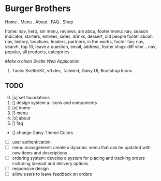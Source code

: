# Burger Brothers

Home . Menu . About . FAQ . Shop

home: nav, hero, sm menu, reviews, sm abou, footer
menu: nav, season indicator, starters, entrees, sides, drinks, dessert, old people footer
about: nav, history, locations, leaders, partners, in the works, footer
faq: nav, search, top 10, leave a question, email, address, footer
shop: diff vibe .. nav, popular, all products, categories

<i>Make a clean Svelte Web Application</i>

1. Tools:
   Svelte/Kit, v0.dev, Tailwind, Daisy UI, Bootstrap Icons

## TODO

0. [x] set foundations
1. [] design system
   a. icons and components
2. [x] home
3. [] menu
4. [x] about
5. [] faq

- [] change Daisy Theme Colors
- [ ] user authentication
- [ ] menu management: create a dynamic menu that can be updated with new items and descriptions
- [ ] ordering system: develop a system for placing and tracking orders including takeout and delivery options
- [ ] responsive design
- [ ] allow users to leave feedback on orders
